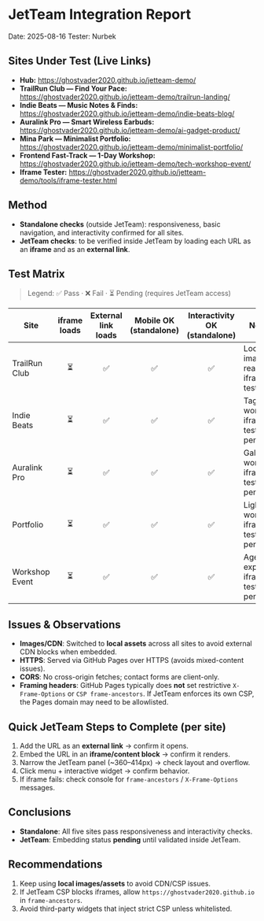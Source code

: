 # JetTeam Integration Report
Date: 2025-08-16
Tester: Nurbek

## Sites Under Test (Live Links)
- **Hub:** https://ghostvader2020.github.io/jetteam-demo/
- **TrailRun Club — Find Your Pace:** https://ghostvader2020.github.io/jetteam-demo/trailrun-landing/
- **Indie Beats — Music Notes & Finds:** https://ghostvader2020.github.io/jetteam-demo/indie-beats-blog/
- **Auralink Pro — Smart Wireless Earbuds:** https://ghostvader2020.github.io/jetteam-demo/ai-gadget-product/
- **Mina Park — Minimalist Portfolio:** https://ghostvader2020.github.io/jetteam-demo/minimalist-portfolio/
- **Frontend Fast-Track — 1-Day Workshop:** https://ghostvader2020.github.io/jetteam-demo/tech-workshop-event/
- **Iframe Tester:** https://ghostvader2020.github.io/jetteam-demo/tools/iframe-tester.html

## Method
- **Standalone checks** (outside JetTeam): responsiveness, basic navigation, and interactivity confirmed for all sites.
- **JetTeam checks**: to be verified inside JetTeam by loading each URL as an **iframe** and as an **external link**.

## Test Matrix
> Legend: ✅ Pass · ❌ Fail · ⏳ Pending (requires JetTeam access)

| Site | iframe loads | External link loads | Mobile OK (standalone) | Interactivity OK (standalone) | Notes |
|---|:--:|:--:|:--:|:--:|---|
| TrailRun Club | ⏳ | ✅ | ✅ | ✅ | Local images; ready for iframe test |
| Indie Beats | ⏳ | ✅ | ✅ | ✅ | Tag filter works; iframe test pending |
| Auralink Pro | ⏳ | ✅ | ✅ | ✅ | Gallery works; iframe test pending |
| Portfolio | ⏳ | ✅ | ✅ | ✅ | Lightbox works; iframe test pending |
| Workshop Event | ⏳ | ✅ | ✅ | ✅ | Agenda expands; iframe test pending |

## Issues & Observations
- **Images/CDN**: Switched to **local assets** across all sites to avoid external CDN blocks when embedded.
- **HTTPS**: Served via GitHub Pages over HTTPS (avoids mixed-content issues).
- **CORS**: No cross-origin fetches; contact forms are client-only.
- **Framing headers**: GitHub Pages typically does **not** set restrictive `X-Frame-Options` or `CSP frame-ancestors`. If JetTeam enforces its own CSP, the Pages domain may need to be allowlisted.

## Quick JetTeam Steps to Complete (per site)
1. Add the URL as an **external link** → confirm it opens.  
2. Embed the URL in an **iframe/content block** → confirm it renders.  
3. Narrow the JetTeam panel (~360–414px) → check layout and overflow.  
4. Click menu + interactive widget → confirm behavior.  
5. If iframe fails: check console for `frame-ancestors` / `X-Frame-Options` messages.

## Conclusions
- **Standalone**: All five sites pass responsiveness and interactivity checks.  
- **JetTeam**: Embedding status **pending** until validated inside JetTeam.

## Recommendations
1. Keep using **local images/assets** to avoid CDN/CSP issues.
2. If JetTeam CSP blocks iframes, allow `https://ghostvader2020.github.io` in `frame-ancestors`.
3. Avoid third-party widgets that inject strict CSP unless whitelisted.
